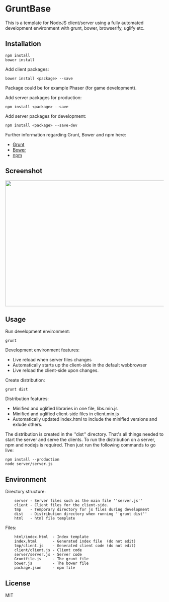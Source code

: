 # GruntBase

This is a template for NodeJS client/server using a fully automated development environment
with grunt, bower, browserify, uglify etc.

## Installation

~~~~
npm install
bower install
~~~~

Add client packages:
~~~~
bower install <package> --save
~~~~
Package could be for example Phaser (for game development).

Add server packages for production:
~~~~
npm install <package> --save
~~~~

Add server packages for development:
~~~~
npm install <package> --save-dev
~~~~

Further information regarding Grunt, Bower and npm here:

* [Grunt](http://gruntjs.com/)
* [Bower](https://bower.io/)
* [npm](https://www.npmjs.com/)

## Screenshot

<img src="https://raw.github.com/lallassu/gruntbase/master/example.gif" width="800px" height="400px">

## Usage

Run development environment:
~~~~
grunt
~~~~

Development environment features:
- Live reload when server files changes
- Automatically starts up the client-side in the default webbrowser
- Live reload the client-side upon changes.

Create distribution:
~~~~
grunt dist
~~~~

Distribution features:
- Minified and uglified libraries in one file, libs.min.js
- Minified and uglified client-side files in client.min.js
- Automatically updated index.html to include the minified versions and exlude others.

The distribution is created in the ''dist'' directory. That's all things needed to start the server
and serve the clients. To run the distribution on a server, npm and nodejs is required. Then just run 
the following commands to go live:
~~~~
npm install --production 
node server/server.js
~~~~


## Environment

Directory structure:
~~~~
    server - Server files such as the main file ''server.js''
    client - Client files for the client-side.
    tmp    - Temporary directory for js files during development
    dist   - Distribution directory when running ''grunt dist''
    html   - html file template
~~~~

Files:
~~~~
    html/index.html  - Index template 
    index.html       - Generated index file  (do not edit)
    tmp/client.js    - Generated client code (do not edit)
    client/client.js - Client code 
    server/server.js - Server code
    Gruntfile.js     - The grunt file 
    bower.js         - The bower file 
    package.json     - npm file
~~~~


## License

MIT 
